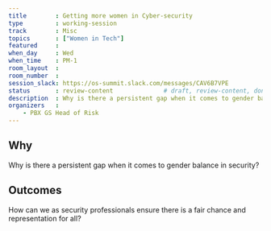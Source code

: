 ```yaml
---
title        : Getting more women in Cyber-security
type         : working-session
track        : Misc
topics       : ["Women in Tech"]
featured     :
when_day     : Wed
when_time    : PM-1
room_layout  :
room_number  :
session_slack: https://os-summit.slack.com/messages/CAV6B7VPE
status       : review-content              # draft, review-content, done
description  : Why is there a persistent gap when it comes to gender balance in security? How can we as security professionals ensure there is a fair chance and representation for all?
organizers   :
    - PBX GS Head of Risk
---
```


## Why

Why is there a persistent gap when it comes to gender balance in security?


## Outcomes

How can we as security professionals ensure there is a fair chance and representation for all?
